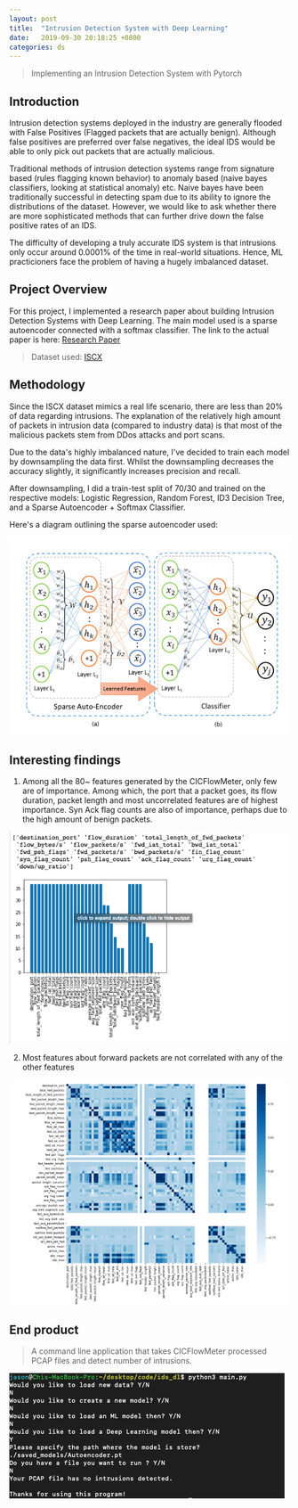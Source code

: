 ```yaml
---
layout: post
title:  "Intrusion Detection System with Deep Learning"
date:   2019-09-30 20:18:25 +0800
categories: ds
---
```


> Implementing an Intrusion Detection System with Pytorch

## Introduction
Intrusion detection systems deployed in the industry are generally flooded with False Positives (Flagged packets that are actually benign). Although false positives are preferred over false negatives, the ideal IDS would be able to only pick out packets that are actually malicious.

Traditional methods of intrusion detection systems range from signature based (rules flagging known behavior) to anomaly based (naive bayes classifiers, looking at statistical anomaly) etc. Naive bayes have been traditionally successful in detecting spam due to its ability to ignore the distributions of the dataset. However, we would like to ask whether there are more sophisticated methods that can further drive down the false positive rates of an IDS.

The difficulty of developing a truly accurate IDS system is that intrusions only occur around 0.0001% of the time in real-world situations. Hence, ML practicioners face the problem of having a hugely imbalanced dataset.

## Project Overview
For this project, I implemented a research paper about building Intrusion Detection Systems with Deep Learning. The main model used is a sparse autoencoder connected with a softmax classifier. The link to the actual paper is here: [Research Paper](https://eudl.eu/pdf/10.4108/eai.3-12-2015.2262516)

> Dataset used: [ISCX](https://www.unb.ca/cic/datasets/ids-2017.html)

## Methodology
Since the ISCX dataset mimics a real life scenario, there are less than 20% of data regarding intrusions. The explanation of the relatively high amount of packets in intrusion data (compared to industry data) is that most of the malicious packets stem from DDos attacks and port scans.

Due to the data's highly imbalanced nature, I've decided to train each model by downsampling the data first. Whilst the downsampling decreases the accuracy slightly, it significantly increases precision and recall.

After downsampling, I did a train-test split of 70/30 and trained on the respective models: Logistic Regression, Random Forest, ID3 Decision Tree, and a Sparse Autoencoder + Softmax Classifier.

Here's a diagram outlining the sparse autoencoder used:

![Sparse Autoencoder](../../images/architecture.png)

## Interesting findings

1. Among all the 80~ features generated by the CICFlowMeter, only few are of importance. Among which, the port that a packet goes, its flow duration, packet length and most uncorrelated features are of highest importance. Syn Ack flag counts are also of importance, perhaps due to the high amount of benign packets.

![Feature Importance](../../images/feature_importance.png)

2. Most features about forward packets are not correlated with any of the other features

![Feature Correlation](../../images/feature_correlation.png)

## End product

> A command line application that takes CICFlowMeter processed PCAP files and detect number of intrusions.

![Sample Flow](../../images/sample_flow.png)